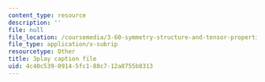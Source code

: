 ```yaml
---
content_type: resource
description: ''
file: null
file_location: /coursemedia/3-60-symmetry-structure-and-tensor-properties-of-materials-fall-2005/4c40c53909145fc188c712a8755b8313_2dms7bxzoXk.vtt
file_type: application/x-subrip
resourcetype: Other
title: 3play caption file
uid: 4c40c539-0914-5fc1-88c7-12a8755b8313
---
```

